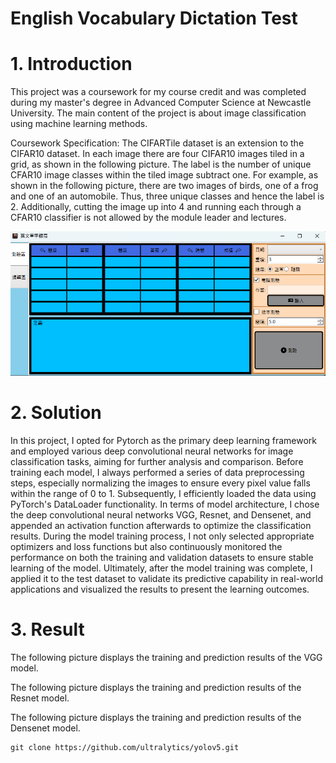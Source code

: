 # English Vocabulary Dictation Test

# 1. Introduction

This project was a coursework for my course credit and was completed during my master's degree in Advanced Computer Science at Newcastle University. The main content of the project is about image classification using machine learning methods. 

Coursework Specification: The CIFARTile dataset is an extension to the CIFAR10 dataset. In each image there are four CIFAR10 images tiled in a grid, as shown in the following picture. The label is the number of unique CFAR10 image classes within the tiled image subtract one. For example, as shown in the following picture, there are two images of birds, one of a frog and one of an automobile. Thus, three unique classes and hence the label is 2. Additionally, cutting the image up into 4 and running each through a CFAR10 classifier is not allowed by the module leader and lectures.

![Image Error](./Other/Image/image_01.png)

# 2. Solution

In this project, I opted for Pytorch as the primary deep learning framework and employed various deep convolutional neural networks for image classification tasks, aiming for further analysis and comparison. Before training each model, I always performed a series of data preprocessing steps, especially normalizing the images to ensure every pixel value falls within the range of 0 to 1. Subsequently, I efficiently loaded the data using PyTorch's DataLoader functionality. In terms of model architecture, I chose the deep convolutional neural networks VGG, Resnet, and Densenet, and appended an activation function afterwards to optimize the classification results. During the model training process, I not only selected appropriate optimizers and loss functions but also continuously monitored the performance on both the training and validation datasets to ensure stable learning of the model. Ultimately, after the model training was complete, I applied it to the test dataset to validate its predictive capability in real-world applications and visualized the results to present the learning outcomes.

# 3. Result

The following picture displays the training and prediction results of the VGG model.



The following picture displays the training and prediction results of the Resnet model.



The following picture displays the training and prediction results of the Densenet model.



```
git clone https://github.com/ultralytics/yolov5.git
```
